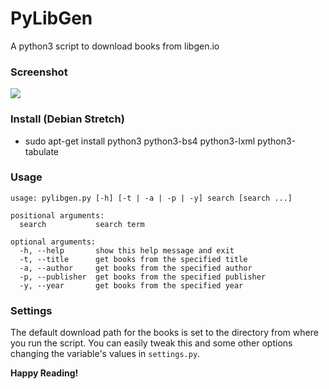 # PyLibGen
A python3 script to download books from libgen.io

### Screenshot

![](https://i.imgur.com/FCLF4OQ.jpg)

### Install (Debian Stretch)
- sudo apt-get install python3 python3-bs4 python3-lxml python3-tabulate

### Usage

```
usage: pylibgen.py [-h] [-t | -a | -p | -y] search [search ...]

positional arguments:
  search           search term

optional arguments:
  -h, --help       show this help message and exit
  -t, --title      get books from the specified title
  -a, --author     get books from the specified author
  -p, --publisher  get books from the specified publisher
  -y, --year       get books from the specified year
```

### Settings

The default download path for the books is set to the directory from where you run the script. You can easily tweak this and some other options changing the variable's values in ``settings.py``.

**Happy Reading!**
